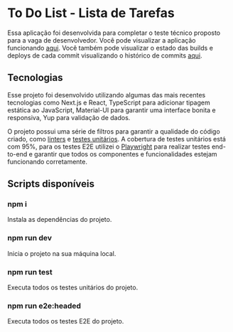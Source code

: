 # To Do List - Lista de Tarefas

Essa aplicação foi desenvolvida para completar o teste técnico proposto para a vaga de desenvolvedor. Você pode visualizar a aplicação funcionando [aqui](https://todolist-yourbanks.vercel.app/). Você também pode visualizar o estado das builds e deploys de cada commit visualizando o histórico de commits [aqui](https://github.com/xophantom/todolist-yourbanks/commits/main).

## Tecnologias

Esse projeto foi desenvolvido utilizando algumas das mais recentes tecnologias como Next.js e React, TypeScript para adicionar tipagem estática ao JavaScript, Material-UI para garantir uma interface bonita e responsiva, Yup para validação de dados.

O projeto possui uma série de filtros para garantir a qualidade do código criado, como [linters](https://eslint.org/) e [testes unitários](https://jestjs.io/en/). A cobertura de testes unitários está com 95%, para os testes E2E utilizei o [Playwright](https://playwright.dev/) para realizar testes end-to-end e garantir que todos os componentes e funcionalidades estejam funcionando corretamente.

## Scripts disponíveis

### npm i

Instala as dependências do projeto.

### npm run dev

Inicia o projeto na sua máquina local.

### npm run test

Executa todos os testes unitários do projeto.

### npm run e2e:headed

Executa todos os testes E2E do projeto.
